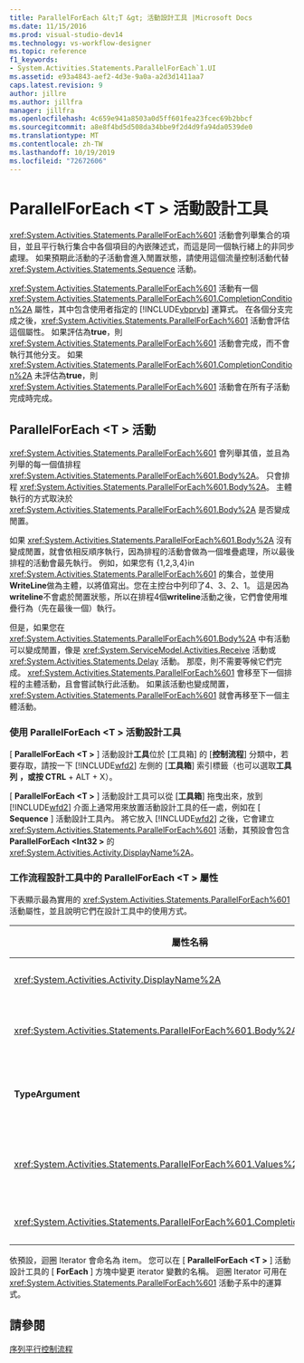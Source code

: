 ```yaml
---
title: ParallelForEach &lt;T &gt; 活動設計工具 |Microsoft Docs
ms.date: 11/15/2016
ms.prod: visual-studio-dev14
ms.technology: vs-workflow-designer
ms.topic: reference
f1_keywords:
- System.Activities.Statements.ParallelForEach`1.UI
ms.assetid: e93a4843-aef2-4d3e-9a0a-a2d3d1411aa7
caps.latest.revision: 9
author: jillre
ms.author: jillfra
manager: jillfra
ms.openlocfilehash: 4c659e941a8503a0d5ff601fea23fcec69b2bbcf
ms.sourcegitcommit: a8e8f4bd5d508da34bbe9f2d4d9fa94da0539de0
ms.translationtype: MT
ms.contentlocale: zh-TW
ms.lasthandoff: 10/19/2019
ms.locfileid: "72672606"
---
```

# <a name="parallelforeachlttgt-activity-designer"></a>ParallelForEach &lt;T &gt; 活動設計工具
<xref:System.Activities.Statements.ParallelForEach%601> 活動會列舉集合的項目，並且平行執行集合中各個項目的內嵌陳述式，而這是同一個執行緒上的非同步處理。 如果預期此活動的子活動會進入閒置狀態，請使用這個流量控制活動代替 <xref:System.Activities.Statements.Sequence> 活動。

 <xref:System.Activities.Statements.ParallelForEach%601> 活動有一個 <xref:System.Activities.Statements.ParallelForEach%601.CompletionCondition%2A> 屬性，其中包含使用者指定的 [!INCLUDE[vbprvb](../includes/vbprvb-md.md)] 運算式。 在各個分支完成之後，<xref:System.Activities.Statements.ParallelForEach%601> 活動會評估這個屬性。 如果評估為**true**，則 <xref:System.Activities.Statements.ParallelForEach%601> 活動會完成，而不會執行其他分支。 如果 <xref:System.Activities.Statements.ParallelForEach%601.CompletionCondition%2A> 未評估為**true**，則 <xref:System.Activities.Statements.ParallelForEach%601> 活動會在所有子活動完成時完成。

## <a name="the-parallelforeacht-activity"></a>ParallelForEach \<T > 活動
 <xref:System.Activities.Statements.ParallelForEach%601> 會列舉其值，並且為列舉的每一個值排程 <xref:System.Activities.Statements.ParallelForEach%601.Body%2A>。 只會排程 <xref:System.Activities.Statements.ParallelForEach%601.Body%2A>。 主體執行的方式取決於 <xref:System.Activities.Statements.ParallelForEach%601.Body%2A> 是否變成閒置。

 如果 <xref:System.Activities.Statements.ParallelForEach%601.Body%2A> 沒有變成閒置，就會依相反順序執行，因為排程的活動會做為一個堆疊處理，所以最後排程的活動會最先執行。 例如，如果您有 {1,2,3,4}in <xref:System.Activities.Statements.ParallelForEach%601> 的集合，並使用**WriteLine**做為主體，以將值寫出。您在主控台中列印了4、3、2、1。 這是因為**writeline**不會處於閒置狀態，所以在排程4個**writeline**活動之後，它們會使用堆疊行為（先在最後一個）執行。

 但是，如果您在 <xref:System.Activities.Statements.ParallelForEach%601.Body%2A> 中有活動可以變成閒置，像是 <xref:System.ServiceModel.Activities.Receive> 活動或 <xref:System.Activities.Statements.Delay> 活動。 那麼，則不需要等候它們完成。 <xref:System.Activities.Statements.ParallelForEach%601> 會移至下一個排程的主體活動，且會嘗試執行此活動。 如果該活動也變成閒置，<xref:System.Activities.Statements.ParallelForEach%601> 就會再移至下一個主體活動。

### <a name="using-the-parallelforeacht-activity-designer"></a>使用 ParallelForEach \<T > 活動設計工具
 [ **ParallelForEach \<T >** ] 活動設計**工具**位於 [工具箱] 的 [**控制流程**] 分類中，若要存取，請按一下 [!INCLUDE[wfd2](../includes/wfd2-md.md)] 左側的 [**工具箱**] 索引標籤（也可以選取**工具列** **，或按 CTRL** + ALT + X）。

 [ **ParallelForEach \<T >** ] 活動設計工具可以從 [**工具箱**] 拖曳出來，放到 [!INCLUDE[wfd2](../includes/wfd2-md.md)] 介面上通常用來放置活動設計工具的任一處，例如在 [ **Sequence** ] 活動設計工具內。 將它放入 [!INCLUDE[wfd2](../includes/wfd2-md.md)] 之後，它會建立 <xref:System.Activities.Statements.ParallelForEach%601> 活動，其預設會包含**ParallelForEach \<Int32 >** 的 <xref:System.Activities.Activity.DisplayName%2A>。

### <a name="parallelforeacht-properties-in-the-workflow-designer"></a>工作流程設計工具中的 ParallelForEach \<T > 屬性
 下表顯示最為實用的 <xref:System.Activities.Statements.ParallelForEach%601> 活動屬性，並且說明它們在設計工具中的使用方式。

|屬性名稱|必要項|使用量|
|-------------------|--------------|-----------|
|<xref:System.Activities.Activity.DisplayName%2A>|False|指定活動設計工具在標頭中的易記顯示名稱。 預設值為**ParallelForEach \<Int32 >** 。 您可以在 [**屬性**] 方格中或直接在活動設計工具標頭上，選擇性地編輯此值。|
|<xref:System.Activities.Statements.ParallelForEach%601.Body%2A>|False|集合中每個項目要執行的活動。 若要加入 <xref:System.Activities.Statements.ParallelForEach%601.Body%2A> 活動，請將活動從 [工具箱] 拖放到 [ **ParallelForEach \<T >** ] 活動設計工具上**的 [內**文] 方塊中，並提供提示文字「在此放置活動」。|
|**TypeArgument**|True|泛型參數*t*所指定之 <xref:System.Activities.Statements.ParallelForEach%601.Values%2A> 集合中的專案類型。根據預設， **TypeArgument**會設定為**Int32**。 若要在 [ **ParallelForEach \<T >** ] 活動設計工具中變更類型 T，請變更屬性方格中 [ **TypeArgument** ] 下拉式方塊的值。|
|<xref:System.Activities.Statements.ParallelForEach%601.Values%2A>|True|要重複項目的集合。 若要設定 <xref:System.Activities.Statements.ParallelForEach%601.Values%2A>，請在 [ **ForEach \<T >** 活動設計工具] 方塊的 [**值**] 方塊中，于 [**屬性**] 視窗的提示文字 [輸入 VB 運算式] 或 [**值**] 方塊中，輸入 [!INCLUDE[vbprvb](../includes/vbprvb-md.md)] 運算式。|
|<xref:System.Activities.Statements.ParallelForEach%601.CompletionCondition%2A>||在每個反覆運算完成之後評估。 如果評估為 true，則會取消已排程的擱置中反覆運算。 如果並未設定此屬性，則會執行所有已排程的陳述式，直到完成為止。|

 依預設，迴圈 Iterator 會命名為 item。 您可以在 [ **ParallelForEach \<T >** ] 活動設計工具的 [ **ForEach** ] 方塊中變更 iterator 變數的名稱。 迴圈 Iterator 可用在 <xref:System.Activities.Statements.ParallelForEach%601> 活動子系中的運算式。

## <a name="see-also"></a>請參閱
 [序列](../workflow-designer/sequence-activity-designer.md)[平行](../workflow-designer/parallel-activity-designer.md)[控制流程](../workflow-designer/control-flow-activity-designers.md)